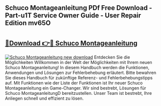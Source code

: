 ## Schuco Montageanleitung PDf Free Download - Part-u1T Service Owner Guide - User Repair Edition mv65O

# <h2><a href="http://df8z7g.blite.top/?on=Schuco+Montageanleitung">🔗Download 👉🔴 Schuco Montageanleitung</a></h2>

[![Schuco Montageanleitung new download](https://i.imgur.com/lujVjoI.png)](http://df8z7g.blite.top/?on=Schuco+Montageanleitung)
Entdecken Sie die Möglichkeiten Willkommen in der Welt der Möglichkeiten mit Ihrem neuen Schuco Montageanleitung! In diesem Handbuch werden die Funktionen, Anwendungen und Lösungen zur Fehlerbehebung erläutert. Bitte bewahren Sie dieses Handbuch für zukünftige Referenz- und Fehlerbehebungstipps auf. Mit Funktionen wie der Liste der Funktionen ist Ihr neuer Schuco Montageanleitung ein Game-Changer. Wir sind bestrebt, Lösungen für Schuco MontageanleitungD bereitzustellen. Unser Team ist bestrebt, Ihre Anliegen schnell und effizient zu lösen.
